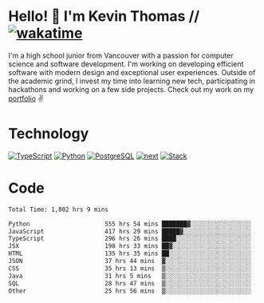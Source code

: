 # Hello! 👋 I'm Kevin Thomas // [![wakatime](https://wakatime.com/badge/user/e9d16d74-e01d-4a37-8086-9257e0bde1c2.svg?style=flat-square)](https://wakatime.com/@e9d16d74-e01d-4a37-8086-9257e0bde1c2)

I'm a high school junior from Vancouver with a passion for computer science and software development. I'm working on developing efficient software with modern design and exceptional user experiences. Outside of the academic grind, I invest my time into learning new tech, participating in hackathons and working on a few side projects. Check out my work on my [portfolio](https://kevinjosethomas.com/) ✌️

# Technology
[![TypeScript](https://github.com/kevinjosethomas/kevinjosethomas/assets/46242684/444b2e5d-659f-41f5-81fe-3abafb75cb6c)](https://kevinjosethomas.com/stack)
[![Python](https://github.com/kevinjosethomas/kevinjosethomas/assets/46242684/34a174c4-54db-4c4e-9842-2324d47cb043)](https://kevinjosethomas.com/stack)
[![PostgreSQL](https://github.com/kevinjosethomas/kevinjosethomas/assets/46242684/46d6de1c-c483-4dc7-ab3a-87763af6fc78)](https://kevinjosethomas.com/stack)
[![next](https://github.com/kevinjosethomas/kevinjosethomas/assets/46242684/bc46bae5-1ad9-42a7-b7a2-427cbde7c994)](https://kevinjosethomas.com/stack)
[![Stack](https://github.com/kevinjosethomas/kevinjosethomas/assets/46242684/0b9b7eeb-8cce-4a56-bffd-3131dd4dd88c)](https://kevinjosethomas.com/stack)




# Code
<!--START_SECTION:waka-->

```txt
Total Time: 1,802 hrs 9 mins

Python                     555 hrs 54 mins ███████▓░░░░░░░░░░░░░░░░░   30.41 %
JavaScript                 417 hrs 29 mins █████▓░░░░░░░░░░░░░░░░░░░   22.84 %
TypeScript                 296 hrs 26 mins ████░░░░░░░░░░░░░░░░░░░░░   16.22 %
JSX                        198 hrs 33 mins ██▓░░░░░░░░░░░░░░░░░░░░░░   10.86 %
HTML                       135 hrs 35 mins ██░░░░░░░░░░░░░░░░░░░░░░░   07.42 %
JSON                       37 hrs 44 mins  ▓░░░░░░░░░░░░░░░░░░░░░░░░   02.06 %
CSS                        35 hrs 13 mins  ▒░░░░░░░░░░░░░░░░░░░░░░░░   01.93 %
Java                       31 hrs 5 mins   ▒░░░░░░░░░░░░░░░░░░░░░░░░   01.70 %
SQL                        28 hrs 47 mins  ▒░░░░░░░░░░░░░░░░░░░░░░░░   01.58 %
Other                      25 hrs 56 mins  ▒░░░░░░░░░░░░░░░░░░░░░░░░   01.42 %
```

<!--END_SECTION:waka-->
